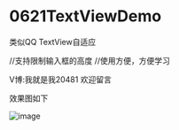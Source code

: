 # 0621TextViewDemo
类似QQ TextView自适应

//支持限制输入框的高度
//使用方便，方便学习

V博:我就是我20481     欢迎留言


效果图如下



![image](https://github.com/GitHubazuo/0621TextViewDemo/blob/master/DemoGIF.gif)

